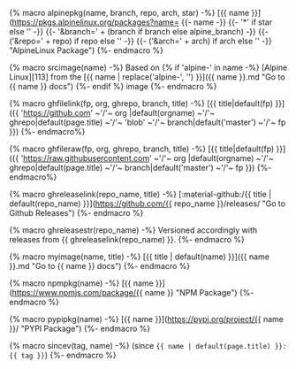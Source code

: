 {% macro alpinepkg(name, branch, repo, arch, star) -%}
[{{ name }}](https://pkgs.alpinelinux.org/packages?name=
{{- name -}}
{{- '*' if star else '' -}}
{{- '&branch=' + (branch if branch else alpine_branch) -}}
{{- ('&repo=' + repo) if repo else '' -}}
{{- ('&arch=' + arch) if arch else '' -}} "AlpineLinux Package")
{%- endmacro %}

{% macro srcimage(name) -%}
Based on
{% if 'alpine-' in name -%}
[Alpine Linux][113]
from the
[{{ name | replace('alpine-', '') }}]({{ name }}.md "Go to {{ name }} docs")
{%- endif %}
image
{%- endmacro %}

{% macro ghfilelink(fp, org, ghrepo, branch, title) -%}
[{{ title|default(fp) }}]({{ 'https://github.com'
~'/'~ org   |default(orgname)
~'/'~ ghrepo|default(page.title)
~'/'~ 'blob'
~'/'~ branch|default('master')
~'/'~ fp }})
{%- endmacro%}

{% macro ghfileraw(fp, org, ghrepo, branch, title) -%}
[{{ title|default(fp) }}]({{ 'https://raw.githubusercontent.com'
~'/'~ org   |default(orgname)
~'/'~ ghrepo|default(page.title)
~'/'~ branch|default('master')
~'/'~ fp }})
{%- endmacro%}

{% macro ghreleaselink(repo_name, title) -%}
[:material-github:/{{ title | default(repo_name) }}](https://github.com/{{ repo_name }}/releases/ "Go to Github Releases")
{%- endmacro %}

{% macro ghreleasestr(repo_name) -%}
Versioned accordingly with releases from {{ ghreleaselink(repo_name) }}.
{%- endmacro %}

{% macro myimage(name, title) -%}
[{{ title | default(name) }}]({{ name }}.md "Go to {{ name }} docs")
{%- endmacro %}

{% macro npmpkg(name) -%}
[{{ name }}](https://www.npmjs.com/package/{{ name }} "NPM Package")
{%- endmacro %}

{% macro pypipkg(name) -%}
[{{ name }}](https://pypi.org/project/{{ name }}/ "PYPI Package")
{%- endmacro %}

{% macro sincev(tag, name) -%}
(since `{{ name | default(page.title) }}:{{ tag }}`)
{%- endmacro %}

